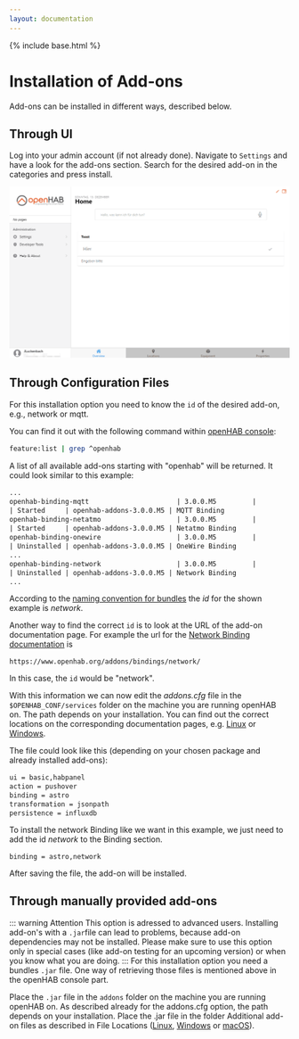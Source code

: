 ```yaml
---
layout: documentation
---
```


{% include base.html %}

# Installation of Add-ons

Add-ons can be installed in different ways, described below.

## Through UI

Log into your admin account (if not already done).
Navigate to `Settings` and have a look for the add-ons section.
Search for the desired add-on in the categories and press install.

![installing Add-ons through Paper UI](./images/InstallAddonsThroughUi.gif)

## Through Configuration Files

For this installation option you need to know the `id` of the desired add-on, e.g., network or mqtt.

You can find it out with the following command within [openHAB console](/docs/administration/console.html):

```sh
feature:list | grep ^openhab
```

A list of all available add-ons starting with "openhab" will be returned.
It could look similar to this example:

```text
...
openhab-binding-mqtt                      | 3.0.0.M5         |          | Started     | openhab-addons-3.0.0.M5 | MQTT Binding
openhab-binding-netatmo                   | 3.0.0.M5         |          | Started     | openhab-addons-3.0.0.M5 | Netatmo Binding
openhab-binding-onewire                   | 3.0.0.M5         |          | Uninstalled | openhab-addons-3.0.0.M5 | OneWire Binding
...
openhab-binding-network                   | 3.0.0.M5         |          | Uninstalled | openhab-addons-3.0.0.M5 | Network Binding
...
```

According to the [naming convention for bundles](/docs/administration/bundles.html#naming-convention-for-bundles) the *id* for the shown example is *network*.

Another way to find the correct `id` is to look at the URL of the add-on documentation page.
For example the url for the [Network Binding documentation](/addons/bindings/network/) is

```text
https://www.openhab.org/addons/bindings/network/
```

In this case, the `id` would be "network".

With this information we can now edit the *addons.cfg* file in the `$OPENHAB_CONF/services` folder on the machine you are running openHAB on.
The path depends on your installation.
You can find out the correct locations on the corresponding documentation pages, e.g. [Linux](/docs/installation/linux.html#file-locations) or [Windows](/docs/installation/windows.html#file-locations).

The file could look like this (depending on your chosen package and already installed add-ons):

```text
ui = basic,habpanel
action = pushover
binding = astro
transformation = jsonpath
persistence = influxdb
```

To install the network Binding like we want in this example, we just need to add the id *network* to the Binding section.

```text
binding = astro,network
```

After saving the file, the add-on will be installed.

## Through manually provided add-ons

::: warning Attention
This option is adressed to advanced users.
Installing add-on's with a `.jar`file can lead to problems, because add-on dependencies may not be installed.
Please make sure to use this option only in special cases (like add-on testing for an upcoming version) or when you know what you are doing.
:::
For this installation option you need a bundles `.jar` file.
One way of retrieving those files is mentioned above in the openHAB console part.

Place the `.jar` file in the `addons` folder on the machine you are running openHAB on.
As described already for the addons.cfg option, the path depends on your installation.
Place the .jar file in the folder Additional add-on files as described in File Locations ([Linux](/docs/installation/linux.html#file-locations), [Windows](/docs/installation/windows.html#file-locations) or [macOS](/docs/installation/macos.html#file-locations)).
